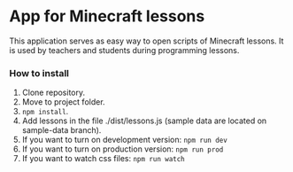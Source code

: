 # App for Minecraft lessons
This application serves as easy way to open scripts of Minecraft lessons. It is used by teachers and students during programming lessons.

### How to install
1. Clone repository.
2. Move to project folder.
3. `npm install`.
4. Add lessons in the file ./dist/lessons.js (sample data are located on sample-data branch).
5. If you want to turn on development version: `npm run dev`
6. If you want to turn on production version: `npm run prod`
7. If you want to watch css files: `npm run watch`

